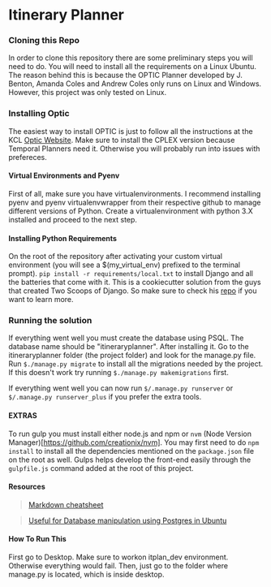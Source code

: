 # Itinerary Planner

### Cloning this Repo

In order to clone this repository there are some preliminary steps you will need to do.
You will need to install all the requirements on a Linux Ubuntu.
The reason behind this is because the OPTIC Planner developed by J. Benton, Amanda Coles and Andrew Coles only runs on Linux and Windows.
However, this project was only tested on Linux.

### Installing Optic
The easiest way to install OPTIC is just to follow all the instructions at the KCL [Optic Website](https://nms.kcl.ac.uk/planning/software/optic.html).
Make sure to install the CPLEX version because Temporal Planners need it. Otherwise you will probably run into issues with prefereces.

#### Virtual Environments and Pyenv
First of all, make sure you have virtualenvironments.
I recommend installing pyenv and pyenv virtualenvwrapper from their respective github to manage different versions of Python.
Create a virtualenvironment with python 3.X installed and proceed to the next step.

#### Installing Python Requirements
On the root of the repository after activating your custom virtual environment  (you will see a $(my_virtual_env) prefixed to the terminal prompt).
`pip install -r requirements/local.txt` to install Django and all the batteries that come with it.
This is a cookiecutter solution from the guys that created Two Scoops of Django. So make sure to check his [repo](https://github.com/pydanny/cookiecutter-django) if you want to learn more.

### Running the solution
If everything went well you must create the database using PSQL.
The database name should be "itineraryplanner".
After installing it. Go to the itineraryplanner folder (the project folder) and look for the manage.py file.
Run `$./manage.py migrate` to install all the migrations needed by the project. If this doesn't work try running `$./manage.py makemigrations` first.
 
If everything went well you can now run `$/.manage.py runserver` or `$/.manage.py runserver_plus` if you prefer the extra tools.

#### EXTRAS
To run gulp you must install either node.js and npm or `nvm` (Node Version Manager)[https://github.com/creationix/nvm].
You may first need to do `npm install` to install all the dependencies mentioned on the `package.json` file on the root as well.
Gulps helps develop the front-end easily through the `gulpfile.js` command added at the root of this project.


#### Resources

>[Markdown cheatsheet](https://github.com/adam-p/markdown-here/wiki/Markdown-Cheatsheet)

>[Useful for Database manipulation using Postgres in Ubuntu](https://www.digitalocean.com/community/tutorials/how-to-use-postgresql-with-your-django-application-on-ubuntu-14-04)


#### How To Run This
First go to Desktop. Make sure to workon itplan_dev environment. Otherwise everything would fail.
Then, just go to the folder where manage.py is located, which is inside desktop.
